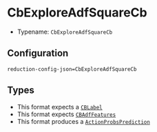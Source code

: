 # CbExploreAdfSquareCb

- Typename: `CbExploreAdfSquareCb`

## Configuration

`reduction-config-json=CbExploreAdfSquareCb`

## Types

- This format expects a [`CBLabel`](https://docs.rs/reductionml-core/0.0.1/reductionml_core/types/struct.CBLabel.html)
- This format expects [`CBAdfFeatures`](https://docs.rs/reductionml-core/0.0.1/reductionml_core/sparse_namespaced_features/struct.CBAdfFeatures.html)
- This format produces a [`ActionProbsPrediction`](https://docs.rs/reductionml-core/0.0.1/reductionml_core/types/struct.ActionProbsPrediction.html)